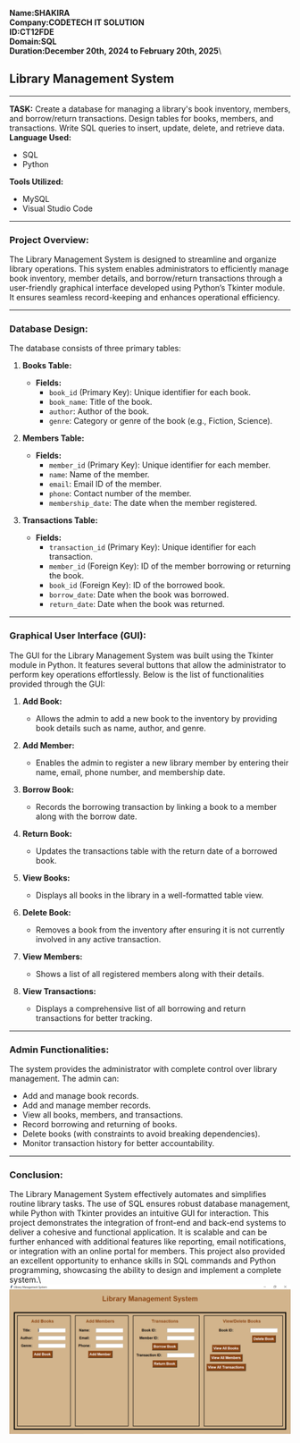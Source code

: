 
**Name:SHAKIRA\
Company:CODETECH IT SOLUTION\
ID:CT12FDE\
Domain:SQL\
Duration:December 20th, 2024 to February 20th, 2025**\


## Library Management System 
---
**TASK:**
Create a database for managing a library's book inventory, members, and
borrow/return transactions. Design tables for books, members, and transactions.
Write SQL queries to insert, update, delete, and retrieve data.\
**Language Used:**
- SQL
- Python

**Tools Utilized:**
- MySQL
- Visual Studio Code

---

### **Project Overview:**
The Library Management System is designed to streamline and organize library operations. This system enables administrators to efficiently manage book inventory, member details, and borrow/return transactions through a user-friendly graphical interface developed using Python’s Tkinter module. It ensures seamless record-keeping and enhances operational efficiency.

---

### **Database Design:**
The database consists of three primary tables:

1. **Books Table:**
   - **Fields:**
     - `book_id` (Primary Key): Unique identifier for each book.
     - `book_name`: Title of the book.
     - `author`: Author of the book.
     - `genre`: Category or genre of the book (e.g., Fiction, Science).
   
2. **Members Table:**
   - **Fields:**
     - `member_id` (Primary Key): Unique identifier for each member.
     - `name`: Name of the member.
     - `email`: Email ID of the member.
     - `phone`: Contact number of the member.
     - `membership_date`: The date when the member registered.

3. **Transactions Table:**
   - **Fields:**
     - `transaction_id` (Primary Key): Unique identifier for each transaction.
     - `member_id` (Foreign Key): ID of the member borrowing or returning the book.
     - `book_id` (Foreign Key): ID of the borrowed book.
     - `borrow_date`: Date when the book was borrowed.
     - `return_date`: Date when the book was returned.

---

### **Graphical User Interface (GUI):**
The GUI for the Library Management System was built using the Tkinter module in Python. It features several buttons that allow the administrator to perform key operations effortlessly. Below is the list of functionalities provided through the GUI:

1. **Add Book:**
   - Allows the admin to add a new book to the inventory by providing book details such as name, author, and genre.

2. **Add Member:**
   - Enables the admin to register a new library member by entering their name, email, phone number, and membership date.

3. **Borrow Book:**
   - Records the borrowing transaction by linking a book to a member along with the borrow date.

4. **Return Book:**
   - Updates the transactions table with the return date of a borrowed book.

5. **View Books:**
   - Displays all books in the library in a well-formatted table view.

6. **Delete Book:**
   - Removes a book from the inventory after ensuring it is not currently involved in any active transaction.

7. **View Members:**
   - Shows a list of all registered members along with their details.

8. **View Transactions:**
   - Displays a comprehensive list of all borrowing and return transactions for better tracking.

---

### **Admin Functionalities:**
The system provides the administrator with complete control over library management. The admin can:

- Add and manage book records.
- Add and manage member records.
- View all books, members, and transactions.
- Record borrowing and returning of books.
- Delete books (with constraints to avoid breaking dependencies).
- Monitor transaction history for better accountability.

---

### **Conclusion:**
The Library Management System effectively automates and simplifies routine library tasks. The use of SQL ensures robust database management, while Python with Tkinter provides an intuitive GUI for interaction. This project demonstrates the integration of front-end and back-end systems to deliver a cohesive and functional application. It is scalable and can be further enhanced with additional features like reporting, email notifications, or integration with an online portal for members.
This project also provided an excellent opportunity to enhance skills in SQL commands and Python programming, showcasing the ability to design and implement a complete system.\\
![Library Management System GUI](https://github.com/shakiraa125/SQL_TASK/blob/main/Task1_LibraryManagement/images/GUI1.png)


